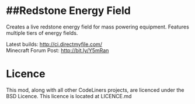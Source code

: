 ##Redstone Energy Field
=====================

Creates a live redstone energy field for mass powering equipment. Features multiple tiers of energy fields.

Latest builds: http://ci.directmyfile.com/<br>
Minecraft Forum Post: http://bit.ly/Y5mRan

Licence
======

This mod, along with all other CodeLiners projects, are licenced under the BSD Licence. This licence is located at LICENCE.md
